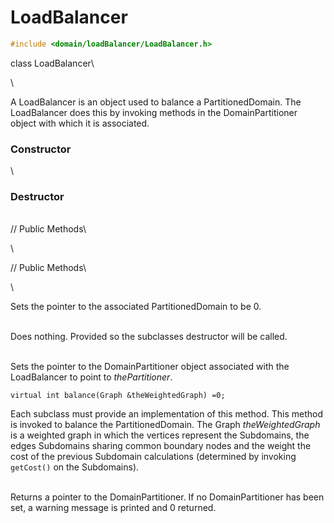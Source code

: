 
# LoadBalancer 

```cpp
#include <domain/loadBalancer/LoadBalancer.h>
```

class LoadBalancer\

\

A LoadBalancer is an object used to balance a PartitionedDomain. The
LoadBalancer does this by invoking methods in the DomainPartitioner
object with which it is associated.

### Constructor

\
### Destructor

\
// Public Methods\

\

// Public Methods\

\

Sets the pointer to the associated PartitionedDomain to be $0$.

\
Does nothing. Provided so the subclasses destructor will be called.

\
Sets the pointer to the DomainPartitioner object associated with the
LoadBalancer to point to *thePartitioner*.

```{.cpp}
virtual int balance(Graph &theWeightedGraph) =0;
```

Each subclass must provide an implementation of this method. This method
is invoked to balance the PartitionedDomain. The Graph
*theWeightedGraph* is a weighted graph in which the vertices represent
the Subdomains, the edges Subdomains sharing common boundary nodes and
the weight the cost of the previous Subdomain calculations (determined
by invoking `getCost()` on the Subdomains).

\
Returns a pointer to the DomainPartitioner. If no DomainPartitioner has
been set, a warning message is printed and $0$ returned.
